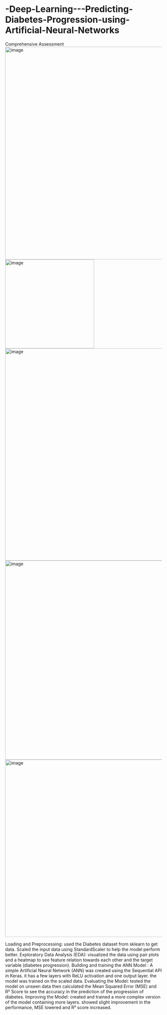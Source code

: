 # -Deep-Learning---Predicting-Diabetes-Progression-using-Artificial-Neural-Networks
Comprehensive Assessment 
<img width="685" alt="image" src="https://github.com/user-attachments/assets/63ae32d0-f572-4381-a1f7-dac9a53119c9">
<img width="286" alt="image" src="https://github.com/user-attachments/assets/ab8b1b5d-c9a5-4329-bfd7-1de6501a226f">
<img width="683" alt="image" src="https://github.com/user-attachments/assets/55f98928-5c05-4044-8693-d616305be97f">
<img width="641" alt="image" src="https://github.com/user-attachments/assets/cbb5899c-1c27-4991-8eac-4d8ff870cb14">
<img width="571" alt="image" src="https://github.com/user-attachments/assets/56445536-7194-482e-ad0e-3d199953ba9c">


Loading and Preprocessing: used the Diabetes dataset from sklearn to get data. Scaled the input data using StandardScaler to help the model perform better.
Exploratory Data Analysis (EDA): visualized the data using pair plots and a heatmap to see feature relation towards each other and the target variable (diabetes progression).
Building and training the ANN Model : A simple Artificial Neural Network (ANN) was created using the Sequential API in Keras. it has a few layers with ReLU activation and one output layer. the model was trained on the scaled data.
Evaluating the Model: tested the model on unseen data then calculated the Mean Squared Error (MSE) and R² Score to see the accuracy in the prediction of the progression of diabetes.
Improving the Model: created and trained a more complex version of the model containing more layers. showed slight improvement in the performance, MSE lowered and R² score increased.

